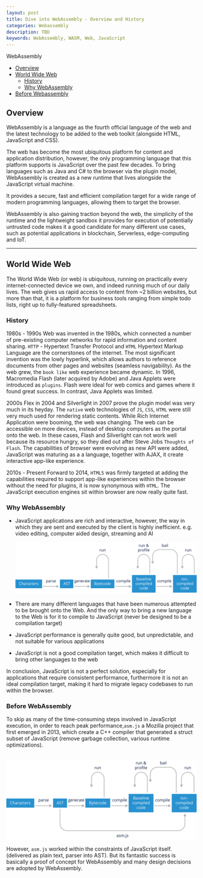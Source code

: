 ```yaml
---
layout: post
title: Dive into WebAssembly - Overview and History
categories: Webassembly
description: TBD
keywords: WebAssembly, WASM, Web, JavaScript
---
```

WebAssembly

* [Overview](#overview)
* [World Wide Web](#word-wide-web)
  * [History](#history)
  * [Why WebAssembly](why-webassembly)
* [Before Webassembly](before-webassmebly)

## Overview

WebAssembly is a language as the fourth official language of the web and the latest technology to be added to the web toolkit (alongside HTML, JavaScript and CSS).

The web has become the most ubiquitous platform for content and application distribution, however, the only programming language that this platform supports is JavaScript over the past few decades. To bring languages such as Java and C# to the browser via the plugin model, WebAssembly is created as a new runtime that lives alongside the JavaScript virtual machine. 

It provides a secure, fast and efficient compilation target for a wide range of modern programming languages, allowing them to target the browser. 

WebAssembly is also gaining traction beyond the web, the simplicity of the runtime and the lightweight sandbox it provides for execution of potentially untrusted code makes it a good candidate for many different use cases, such as potential applications in blockchain, Serverless, edge-computing and IoT.

---

## World Wide Web

The World Wide Web (or web) is ubiquitous, running on practically every internet-connected device we own, and indeed running much of our daily lives. The web gives us rapid access to content from ~2 billion websites, but more than that, it is a platform for business tools ranging from simple todo lists, right up to fully-featured spreadsheets.

### History

1980s - 1990s Web was invented in the 1980s, which connected a number of pre-existing computer networks for rapid information and content sharing. `HTTP` - Hypertext Transfer Protocol and `HTML` Hypertext Markup Language are the cornerstones of the internet. The most significant invention was the lowly hyperlink, which allows authors to reference documents from other pages and websites (seamless navigability). As the web grew, the `book like` web experience became dynamic. In 1996, Macromedia Flash (later acquired by Adobe) and Java Applets were introduced as `plugins`. Flash were ideal for web comics and games where it found great success. In contrast, Java Applets was limited.

2000s Flex in 2004 and Silverlight in 2007 prove the plugin model was very much in its heyday. The `native` web technologies of `JS`, `CSS`, `HTML` were still very much used for rendering static contents. While Rich Internet Application were booming, the web was changing. The web can be accessible on more devices, instead of desktop computers as the portal onto the web. In these cases, Flash and Silverlight can not work well because its resource hungry, so they died out after Steve Jobs `Thoughts of Flash`.  The capabilities of browser were evolving as new API were added, JavaScript was maturing as a a language, together with AJAX, it create interactive app-like experience.

2010s - Present Forward to 2014, `HTML5` was firmly targeted at adding the capabilities required to support app-like experiences within the browser without the need for plugins, it is now synonymous with `HTML`. The JavaScript execution engines sit within browser are now really quite fast.

### Why WebAssembly

- JavaScript applications are rich and interactive, however, the way in which they are sent and executed by the client is highly inefficient. e.g. video editing, computer aided design, streaming and AI

  ![Convoluted Path](https://raw.githubusercontent.com/leyao-daily/leyao-daily.github.io/master/images/posts/webassembly/js.jpg)

- There are many different languages that have been numerous attempted to be brought onto the Web. And the only way to bring a new language to the Web is for it to compile to JavaScript (never be designed to be a compilation target)

- JavaScript performance is generally quite good, but unpredictable, and not suitable for various applications

- JavaScript is not a good compilation target, which makes it difficult to bring other languages to the web

In conclusion, JavaScript is not a perfect solution, especially for applications that require consistent performance, furthermore it is not an ideal compilation target, making it hard to migrate legacy codebases to run within the browser.

### Before WebAssembly

To skip as many of the time-consuming steps involved in JavaScript execution, in order to reach peak  performance,`asm.js` a Mozilla project that first emerged in 2013, which create a C++ compiler that generated a struct subset of JavaScript (remove garbage collection, various runtime optimizations). 

​	![Convoluted Path](https://raw.githubusercontent.com/leyao-daily/leyao-daily.github.io/master/images/posts/webassembly/asm.jpg)

However, `asm.js` worked within the constraints of JavaScript itself. (delivered as plain text, parser into AST). But its fantastic success is basically a proof of concept for WebAssembly and many design decisions are adopted by WebAssembly.
